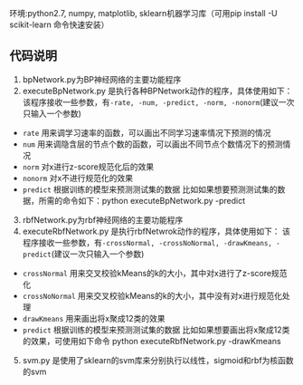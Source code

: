 环境:python2.7, numpy, matplotlib, sklearn机器学习库（可用pip install -U scikit-learn 命令快速安装）

## 代码说明
1. bpNetwork.py为BP神经网络的主要功能程序
2. executeBpNetwork.py 是执行各种BPNetwork动作的程序，具体使用如下：
  该程序接收一些参数，有`-rate, -num, -predict, -norm, -nonorm`(建议一次只输入一个参数)
  - `rate` 用来调学习速率的函数，可以画出不同学习速率情况下预测的情况
  - `num` 用来调隐含层的节点个数的函数，可以画出不同节点个数情况下的预测情况
  - `norm` 对x进行z-score规范化后的效果
  - `nonorm` 对x不进行规范化的效果
  - `predict` 根据训练的模型来预测测试集的数据
  比如如果想要预测测试集的数据，所需的命令如下：python executeBpNetwork.py -predict

3. rbfNetwork.py为rbf神经网络的主要功能程序
4. executeRbfNetwork.py 是执行rbfNetwrok动作的程序，具体使用如下：
  该程序接收一些参数，有`-crossNormal, -crossNoNormal, -drawKmeans, -predict`(建议一次只输入一个参数)
  - `crossNormal` 用来交叉校验kMeans的k的大小，其中对x进行了z-score规范化
  - `crossNoNormal` 用来交叉校验kMeans的k的大小，其中没有对x进行规范化处理
  - `drawKmeans` 用来画出将x聚成12类的效果
  - `predict` 根据训练的模型来预测测试集的数据
  比如如果想要画出将x聚成12类的效果，可使用如下命令 python executeRbfNetwork.py -drawKmeans
  
5. svm.py 是使用了sklearn的svm库来分别执行以线性，sigmoid和rbf为核函数的svm
